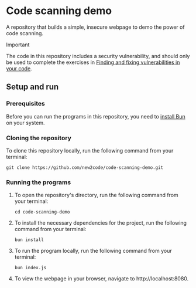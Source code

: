 # Code scanning demo

A repository that builds a simple, insecure webpage to demo the power of code scanning.

> [!IMPORTANT]
> The code in this repository includes a security vulnerability, and should only be used to complete the exercises in [Finding and fixing vulnerabilities in your code](https://docs.github.com/en/get-started/learning-to-code/finding-and-fixing-vulnerabilities-in-your-code).

## Setup and run

### Prerequisites

Before you can run the programs in this repository, you need to [install Bun](https://bun.sh/docs/installation#installing) on your system.

### Cloning the repository

To clone this repository locally, run the following command from your terminal:

```shell copy
git clone https://github.com/new2code/code-scanning-demo.git
```

### Running the programs

1. To open the repository's directory, run the following command from your terminal:

    ```shell copy
    cd code-scanning-demo
    ```

2. To install the necessary dependencies for the project, run the following command from your terminal:

    ```shell copy
    bun install
    ```

3. To run the program locally, run the following command from your terminal:

    ```shell copy
    bun index.js
    ```

4. To view the webpage in your browser, navigate to http://localhost:8080.

